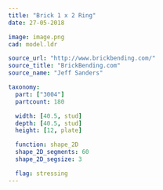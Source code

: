 ```yaml
---
title: "Brick 1 x 2 Ring"
date: 27-05-2018

image: image.png
cad: model.ldr

source_url: "http://www.brickbending.com/"
source_title: "BrickBending.com"
source_name: "Jeff Sanders"

taxonomy:
  part: ["3004"]
  partcount: 180

  width: [40.5, stud]
  depth: [40.5, stud]
  height: [12, plate]

  function: shape_2D
  shape_2D_segments: 60
  shape_2D_segsize: 3

  flag: stressing
---
```

